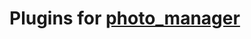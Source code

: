 # Plugins for [photo_manager][]

<!-- The list is genrated by `dart tools/make_readme.dart` -->

<!-- PKG_LIST -->

[photo_manager]: https://pub.dev/packages/photo_manager
<!-- Links -->
